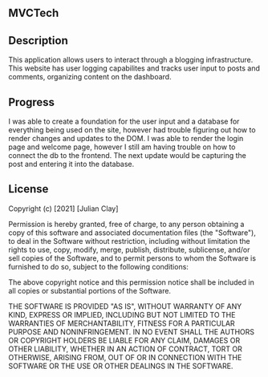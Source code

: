 ## MVCTech

## Description

This application allows users to interact through a blogging infrastructure. This website has user logging capabilites and tracks user input to posts and comments, organizing content on the dashboard.

## Progress

I was able to create a foundation for the user input and a database for everything being used on the site, however had trouble figuring out how to render changes and updates to the DOM. I was able to render the login page and welcome page, however I still am having trouble on how to connect the db to the frontend. The next update would be capturing the post and entering it into the database.

## License

Copyright (c) [2021] [Julian Clay]

Permission is hereby granted, free of charge, to any person obtaining a copy
of this software and associated documentation files (the "Software"), to deal
in the Software without restriction, including without limitation the rights
to use, copy, modify, merge, publish, distribute, sublicense, and/or sell
copies of the Software, and to permit persons to whom the Software is
furnished to do so, subject to the following conditions:

The above copyright notice and this permission notice shall be included in all
copies or substantial portions of the Software.

THE SOFTWARE IS PROVIDED "AS IS", WITHOUT WARRANTY OF ANY KIND, EXPRESS OR
IMPLIED, INCLUDING BUT NOT LIMITED TO THE WARRANTIES OF MERCHANTABILITY,
FITNESS FOR A PARTICULAR PURPOSE AND NONINFRINGEMENT. IN NO EVENT SHALL THE
AUTHORS OR COPYRIGHT HOLDERS BE LIABLE FOR ANY CLAIM, DAMAGES OR OTHER
LIABILITY, WHETHER IN AN ACTION OF CONTRACT, TORT OR OTHERWISE, ARISING FROM,
OUT OF OR IN CONNECTION WITH THE SOFTWARE OR THE USE OR OTHER DEALINGS IN THE
SOFTWARE.
